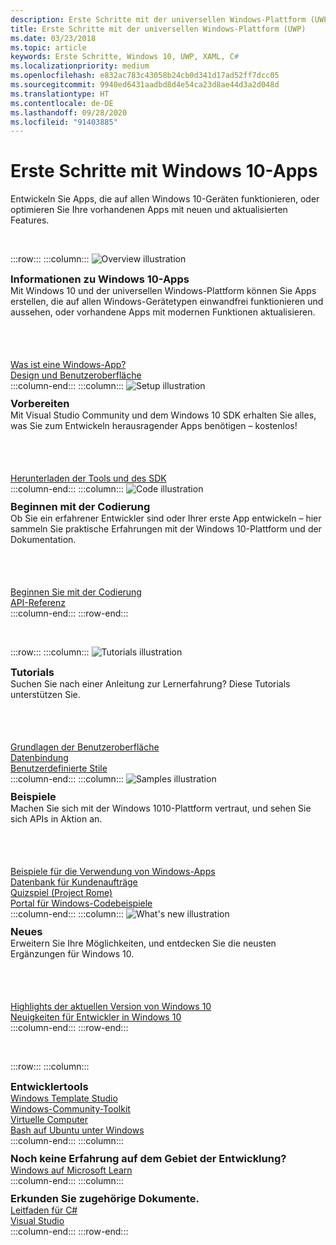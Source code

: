 ```yaml
---
description: Erste Schritte mit der universellen Windows-Plattform (UWP) und der App-Entwicklung für Windows 10
title: Erste Schritte mit der universellen Windows-Plattform (UWP)
ms.date: 03/23/2018
ms.topic: article
keywords: Erste Schritte, Windows 10, UWP, XAML, C#
ms.localizationpriority: medium
ms.openlocfilehash: e832ac783c43058b24cb0d341d17ad52ff7dcc05
ms.sourcegitcommit: 9940ed6431aadbd8d4e54ca23d8ae44d3a2d048d
ms.translationtype: HT
ms.contentlocale: de-DE
ms.lasthandoff: 09/28/2020
ms.locfileid: "91403885"
---
```

# <a name="get-started-with-windows-10-apps"></a>Erste Schritte mit Windows 10-Apps

Entwickeln Sie Apps, die auf allen Windows 10-Geräten funktionieren, oder optimieren Sie Ihre vorhandenen Apps mit neuen und aktualisierten Features.

<br/>

:::row:::
    :::column:::
        <img src="https://docs.microsoft.com/media/illustrations/biztalk-developer-documentation-1.svg" alt="Overview illustration" />
        <h3 style="margin-top: 10px; margin-bottom: 0px">Informationen zu Windows 10-Apps</h3>
        <p style="margin-top: 0px; margin-bottom: 50px">Mit Windows 10 und der universellen Windows-Plattform können Sie Apps erstellen, die auf allen Windows-Gerätetypen einwandfrei funktionieren und aussehen, oder vorhandene Apps mit modernen Funktionen aktualisieren.</p>
        <br>
        <a href="//docs.microsoft.com/windows/uwp/get-started/universal-application-platform-guide">Was ist eine Windows-App?</a><br/>
        <a href="https://docs.microsoft.com/windows/uwp/design/">Design und Benutzeroberfläche</a><br/>
    :::column-end:::
    :::column:::
        <img src="https://docs.microsoft.com/media/illustrations/biztalk-host-integration-install-configure.svg" alt="Setup illustration" />
        <h3 style="margin-top: 10px; margin-bottom: 0px">Vorbereiten</h3>
        <p style="margin-top: 0px; margin-bottom: 50px">Mit Visual Studio Community und dem Windows 10 SDK erhalten Sie alles, was Sie zum Entwickeln herausragender Apps benötigen – kostenlos!</p>
        <br>
        <a href="//docs.microsoft.com/windows/uwp/get-started/get-set-up">Herunterladen der Tools und des SDK</a><br/>
    :::column-end:::
    :::column:::
        <img src="https://docs.microsoft.com/media/illustrations/team-services-dev-ops-test.svg" alt="Code illustration" />
        <h3 style="margin-top: 10px; margin-bottom: 0px">Beginnen mit der Codierung</h3>
        <p style="margin-top: 0px; margin-bottom: 50px">Ob Sie ein erfahrener Entwickler sind oder Ihrer erste App entwickeln – hier sammeln Sie praktische Erfahrungen mit der Windows 10-Plattform und der Dokumentation.</p>
        <br>
        <a href="//docs.microsoft.com/windows/uwp/get-started/create-uwp-apps">Beginnen Sie mit der Codierung</a><br/>
        <a href="//docs.microsoft.com/uwp/">API-Referenz</a><br/>
    :::column-end:::
:::row-end:::

<br/>

:::row:::
    :::column:::
        <img src="https://docs.microsoft.com/media/illustrations/biztalk-get-started-get-started.svg" alt="Tutorials illustration" />
        <h3 style="margin-top: 10px; margin-bottom: 0px">Tutorials</h3>
        <p style="margin-top: 0px; margin-bottom: 50px">Suchen Sie nach einer Anleitung zur Lernerfahrung? Diese Tutorials unterstützen Sie.</p>
        <br>
        <a href="//docs.microsoft.com/windows/uwp/design/basics/xaml-basics-ui">Grundlagen der Benutzeroberfläche</a><br/>
        <a href="//docs.microsoft.com/windows/uwp/data-binding/xaml-basics-data-binding">Datenbindung</a><br/>
        <a href="//docs.microsoft.com/windows/uwp/design/basics/xaml-basics-style">Benutzerdefinierte Stile</a><br/>
    :::column-end:::
    :::column:::
        <img src="https://docs.microsoft.com/media/illustrations/biztalk-get-started-scenarios.svg" alt="Samples illustration" />
        <h3 style="margin-top: 10px; margin-bottom: 0px">Beispiele</h3>
        <p style="margin-top: 0px; margin-bottom: 50px">Machen Sie sich mit der Windows 1010-Plattform vertraut, und sehen Sie sich APIs in Aktion an.</p>
        <br>
        <a href="//docs.microsoft.com/windows/uwp/get-started/get-uwp-app-samples">Beispiele für die Verwendung von Windows-Apps</a><br/>
        <a href="//github.com/Microsoft/Windows-appsample-customers-orders-database">Datenbank für Kundenaufträge</a><br/>
        <a href="//github.com/Microsoft/Windows-appsample-remote-system-sessions">Quizspiel (Project Rome)</a><br/>
        <a href="//developer.microsoft.com/windows/samples">Portal für Windows-Codebeispiele</a><br/>
    :::column-end:::
    :::column:::
        <img src="https://docs.microsoft.com/media/illustrations/ms365enterprise-partner-news-2.svg" alt="What's new illustration" />
        <h3 style="margin-top: 10px; margin-bottom: 0px">Neues</h3>
        <p style="margin-top: 0px; margin-bottom: 50px">Erweitern Sie Ihre Möglichkeiten, und entdecken Sie die neusten Ergänzungen für Windows 10.</p>
        <br>
        <a href="//developer.microsoft.com/windows/windows-10-for-developers">Highlights der aktuellen Version von Windows 10</a><br/>
        <a href="//docs.microsoft.com/windows/uwp/whats-new/windows-10-version-latest">Neuigkeiten für Entwickler in Windows 10</a><br/>
    :::column-end:::
:::row-end:::

<br/>

:::row:::
    :::column:::
        <h3 style="margin-top: 10px; margin-bottom: 0px">Entwicklertools</h3>
        <a href="https://github.com/Microsoft/WindowsTemplateStudio/">Windows Template Studio</a><br/>
        <a href="//docs.microsoft.com/windows/uwpcommunitytoolkit/">Windows-Community-Toolkit</a><br/>
        <a href="//developer.microsoft.com/windows/downloads/virtual-machines">Virtuelle Computer</a><br/>
        <a href="//docs.microsoft.com/windows/wsl/about">Bash auf Ubuntu unter Windows</a><br/>
    :::column-end:::
    :::column:::
        <h3 style="margin-top: 10px; margin-bottom: 0px">Noch keine Erfahrung auf dem Gebiet der Entwicklung?</h3>
        <a href="//docs.microsoft.com/learn/browse/%3Fproducts=windows&resource_type=module">Windows auf Microsoft Learn</a><br/>
    :::column-end:::
    :::column:::
        <h3 style="margin-top: 10px; margin-bottom: 0px">Erkunden Sie zugehörige Dokumente.</h3>
        <a href="//docs.microsoft.com/dotnet/csharp/">Leitfaden für C#</a><br/>
        <a href="//docs.microsoft.com/visualstudio/ide/">Visual Studio</a><br/>
    :::column-end:::
:::row-end:::
